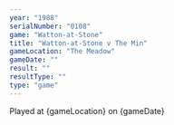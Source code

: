 ```yaml
---
year: "1988"
serialNumber: "0108" 
game: "Watton-at-Stone"
title: "Watton-at-Stone v The Min"
gameLocation: "The Meadow"
gameDate: ""
result: ""
resultType: ""
type: "game"
---
```


Played at {gameLocation} on {gameDate} 